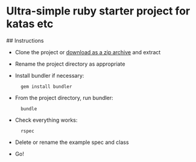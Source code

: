 # Ultra-simple ruby starter project for katas etc

## Instructions

* Clone the project or [download as a zip archive](https://github.com/kerryb/ruby-kata-skeleton/archive/master.zip) and extract
* Rename the project directory as appropriate
* Install bundler if necessary:

        gem install bundler

* From the project directory, run bundler:

        bundle

* Check everything works:

        rspec

* Delete or rename the example spec and class
* Go!
